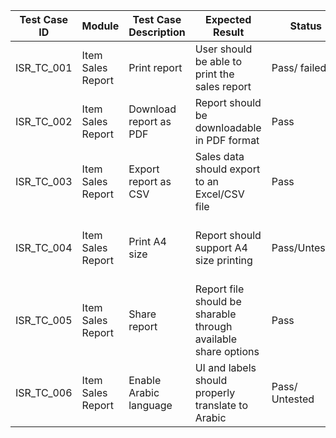 | Test Case ID     | Module             | Test Case Description                                         | Expected Result                                                  | Status | Notes                                     |
|------------------|--------------------|----------------------------------------------------------------|------------------------------------------------------------------|--------|-------------------------------------------|
| ISR_TC_001       | Item Sales Report  | Print report                                                   | User should be able to print the sales report                    | Pass/ failed  | Not tested in most early builds           |
| ISR_TC_002       | Item Sales Report  | Download report as PDF                                         | Report should be downloadable in PDF format                      | Pass   | Stable across all tested builds           |
| ISR_TC_003       | Item Sales Report  | Export report as CSV                                           | Sales data should export to an Excel/CSV file                    | Pass   | Confirmed functional in all versions      |
| ISR_TC_004       | Item Sales Report  | Print A4 size                                                  | Report should support A4 size printing                           | Pass/Untested  | Untested in many builds, working later    |
| ISR_TC_005       | Item Sales Report  | Share report                                                   | Report file should be sharable through available share options   | Pass   | Some builds not tested                    |
| ISR_TC_006       | Item Sales Report  | Enable Arabic language                                         | UI and labels should properly translate to Arabic                | Pass/ Untested  | Arabic failed in early builds             |

